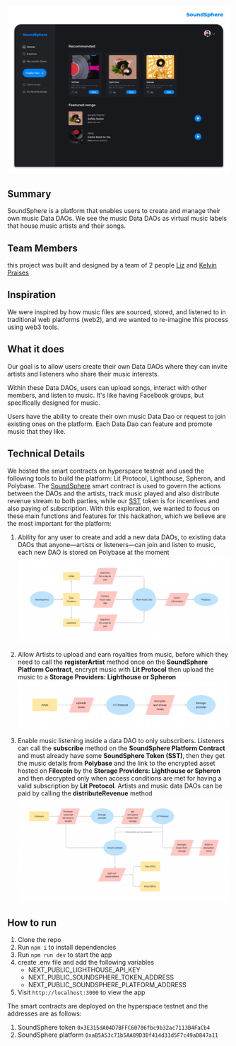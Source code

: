 ![SoundSphere](./src/data/home.png "SoundSphere")
## Summary

SoundSphere is a platform that enables users to create and manage their own music Data DAOs. We see the music Data DAOs as virtual music labels that house music artists and their songs.

## Team Members

this project was built and designed by a team of 2 people [Liz](mailto:cre8ivliz@gmail.com) and [Kelvin Praises](mailto:cre8ivliz@gmail.com)

## Inspiration

We were inspired by how music files are sourced, stored, and listened to in traditional web platforms (web2), and we wanted to re-imagine this process using web3 tools.

## What it does

Our goal is to allow users create their own Data DAOs where they can invite artists and listeners who share their music interests.

Within these Data DAOs, users can upload songs, interact with other members, and listen to music. It's like having Facebook groups, but specifically designed for music.

Users have the ability to create their own music Data Dao or request to join existing ones on the platform. Each Data Dao can feature and promote music that they like.

## Technical Details

We hosted the smart contracts on hyperspace testnet and used the following tools to build the platform: Lit Protocol, Lighthouse, Spheron, and Polybase. The [SoundSphere]("./contracts/soundSphere.sol") smart contract is used to govern the actions between the DAOs and the artists, track music played and also distribute revenue stream to both parties, while our [SST]("./contracts/soundSphereToken.sol) token is for incentives and also paying of subscription. With this exploration, we wanted to focus on these main functions and features for this hackathon, which we believe are the most important for the platform:

1. Ability for any user to create and add a new data DAOs, to existing data DAOs that anyone—artists or listeners—can join and listen to music, each new DAO is stored on Polybase at the moment ![Create a new data DAO](./src/data/SoundSphere-1.png "Create a new data DAO")

2. Allow Artists to upload and earn royalties from music, before which they need to call the **registerArtist** method once on the **SoundSphere Platform Contract**, encrypt music with **Lit Protocol** then upload the music to a **Storage Providers: Lighthouse or Spheron** ![Upload Music](./src/data/SoundSphere-2.png "Upload Music")

3. Enable music listening inside a data DAO to only subscribers. Listeners can call the **subscribe** method on the **SoundSphere Platform Contract** and must already have some **SoundSphere Token (SST)**, then they get the music details from **Polybase** and the link to the encrypted asset hosted on **Filecoin** by the **Storage Providers: Lighthouse or Spheron** and then decrypted only when access conditions are met for having a valid subscription by **Lit Protocol**. Artists and music data DAOs can be paid by calling the **distributeRevenue** method ![Subscribe & Listen](./src/data/SoundSphere-3.png "Subscribe & Listen")

## How to run

1. Clone the repo
2. Run `npm i` to install dependencies
3. Run `npm run dev` to start the app
4. create .env file and add the following variables
    - NEXT_PUBLIC_LIGHTHOUSE_API_KEY
    - NEXT_PUBLIC_SOUNDSPHERE_TOKEN_ADDRESS
    - NEXT_PUBLIC_SOUNDSPHERE_PLATFORM_ADDRESS
5. Visit `http://localhost:3000` to view the app

The smart contracts are deployed on the hyperspace testnet and the addresses are as follows:
1. SoundSphere token `0x3E315dA04D7BFFC60706fbc9b32ac7113B4FaCb4`
2. SoundSphere platform `0xaB5A53c71b5AA89D3Bf414d31d5F7c49aD847a11`